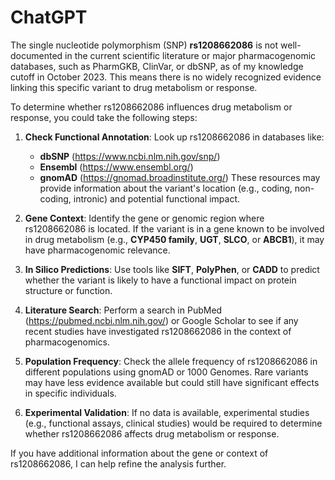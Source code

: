 # ChatGPT

The single nucleotide polymorphism (SNP) **rs1208662086** is not well-documented in the current scientific literature or major pharmacogenomic databases, such as PharmGKB, ClinVar, or dbSNP, as of my knowledge cutoff in October 2023. This means there is no widely recognized evidence linking this specific variant to drug metabolism or response.

To determine whether rs1208662086 influences drug metabolism or response, you could take the following steps:

1. **Check Functional Annotation**: Look up rs1208662086 in databases like:
   - **dbSNP** (https://www.ncbi.nlm.nih.gov/snp/)
   - **Ensembl** (https://www.ensembl.org/)
   - **gnomAD** (https://gnomad.broadinstitute.org/)
   These resources may provide information about the variant's location (e.g., coding, non-coding, intronic) and potential functional impact.

2. **Gene Context**: Identify the gene or genomic region where rs1208662086 is located. If the variant is in a gene known to be involved in drug metabolism (e.g., **CYP450 family**, **UGT**, **SLCO**, or **ABCB1**), it may have pharmacogenomic relevance.

3. **In Silico Predictions**: Use tools like **SIFT**, **PolyPhen**, or **CADD** to predict whether the variant is likely to have a functional impact on protein structure or function.

4. **Literature Search**: Perform a search in PubMed (https://pubmed.ncbi.nlm.nih.gov/) or Google Scholar to see if any recent studies have investigated rs1208662086 in the context of pharmacogenomics.

5. **Population Frequency**: Check the allele frequency of rs1208662086 in different populations using gnomAD or 1000 Genomes. Rare variants may have less evidence available but could still have significant effects in specific individuals.

6. **Experimental Validation**: If no data is available, experimental studies (e.g., functional assays, clinical studies) would be required to determine whether rs1208662086 affects drug metabolism or response.

If you have additional information about the gene or context of rs1208662086, I can help refine the analysis further.